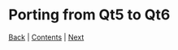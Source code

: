# Porting from Qt5 to Qt6

[Back](../chapter05/06.md) | [Contents](../README.md) | [Next](../links.md)
